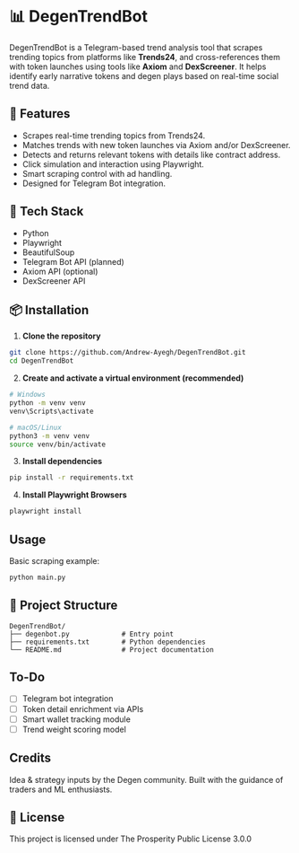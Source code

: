 
# 📊 DegenTrendBot

DegenTrendBot is a Telegram-based trend analysis tool that scrapes trending topics from platforms like **Trends24**, and cross-references them with token launches using tools like **Axiom** and **DexScreener**. It helps identify early narrative tokens and degen plays based on real-time social trend data.

## 🚀 Features

- Scrapes real-time trending topics from Trends24.
- Matches trends with new token launches via Axiom and/or DexScreener.
- Detects and returns relevant tokens with details like contract address.
- Click simulation and interaction using Playwright.
- Smart scraping control with ad handling.
- Designed for Telegram Bot integration.

## 🧰 Tech Stack

- Python
- Playwright
- BeautifulSoup
- Telegram Bot API (planned)
- Axiom API (optional)
- DexScreener API

## 📦 Installation

1. **Clone the repository**

```bash
git clone https://github.com/Andrew-Ayegh/DegenTrendBot.git
cd DegenTrendBot
```

2. **Create and activate a virtual environment (recommended)**

```bash
# Windows
python -m venv venv
venv\Scripts\activate

# macOS/Linux
python3 -m venv venv
source venv/bin/activate
```

3. **Install dependencies**

```bash
pip install -r requirements.txt
```

4. **Install Playwright Browsers**

```bash
playwright install
```

## Usage

Basic scraping example:

```bash
python main.py
```

## 📁 Project Structure

```
DegenTrendBot/
├── degenbot.py             # Entry point 
├── requirements.txt        # Python dependencies
└── README.md               # Project documentation
```

##  To-Do

- [ ] Telegram bot integration
- [ ] Token detail enrichment via APIs
- [ ] Smart wallet tracking module
- [ ] Trend weight scoring model

##  Credits

Idea & strategy inputs by the Degen community. Built with the guidance of traders and ML enthusiasts.

## 📜 License

This project is licensed under The Prosperity Public License 3.0.0
